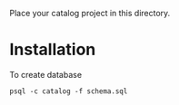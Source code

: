 Place your catalog project in this directory.


# Installation
To create database
```
psql -c catalog -f schema.sql
```